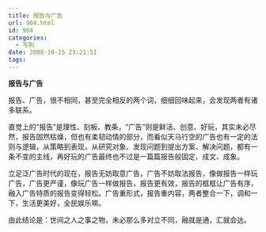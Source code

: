```yaml
---
title: 报告与广告
url: 904.html
id: 904
categories:
  - 写到
date: 2008-10-15 23:21:51
tags:
---
```


**报告与广告**

  
报告、广告，很不相同，甚至完全相反的两个词，细细回味起来，会发现两者有诸多联系。  
  
直觉上的“报告”是理性、刻板、教条，“广告”则是鲜活、创意、好玩，其实未必尽然，报告固然枯燥，但也有柔韧动情的部分，而看似天马行空的广告也有一定的法则与逻辑，从策略到表现，从研究对象、发现问题到提出方案、解决问题，都有一条不变的主线，再好玩的广告最终也不过是一篇篇报告般固定、成文、成象。  
  
立足泛广告时代的现在，报告无妨取意广告，广告不妨取法报告，像做报告一样玩广告，广告更严谨，像玩广告一样做报告，报告更有效，报告的框框让广告有序，融入广告特质的报告变得轻松。广告重形式，报告重内容，两者整合一下，调和一下，生活更美好，全民娱乐嘛。  
  
由此结论是：世间之人之事之物，未必那么多对立不同，融就是通，汇就会达。